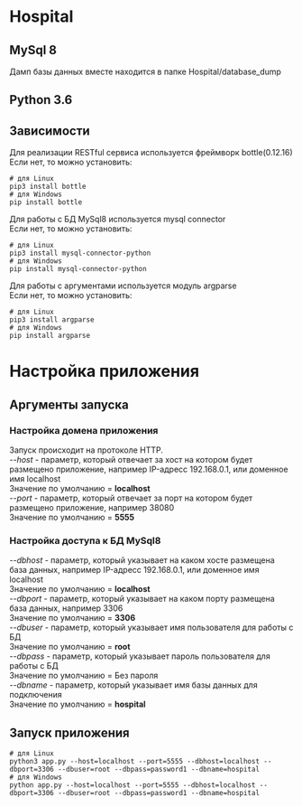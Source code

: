 # Hospital
## MySql 8
Дамп базы данных вместе находится в папке Hospital/database_dump

## Python 3.6 
## Зависимости

Для реализации RESTful сервиса используется фреймворк bottle(0.12.16)  
Если нет, то можно установить:
```
# для Linux
pip3 install bottle
# для Windows
pip install bottle
```

Для работы с БД MySql8 используется mysql connector  
Если нет, то можно установить:
```
# для Linux
pip3 install mysql-connector-python
# для Windows
pip install mysql-connector-python
```
Для работы с аргументами используется модуль argparse  
Если нет, то можно установить:
```
# для Linux
pip3 install argparse
# для Windows
pip install argparse
```

# Настройка приложения
## Аргументы запуска
### Настройка домена приложения  
Запуск происходит на протоколе HTTP.    
_--host_ - параметр, который отвечает за хост на котором будет размещено приложение, например IP-адресс 192.168.0.1, или доменное имя localhost  
Значение по умолчанию = **localhost**    
_--port_ - параметр, который отвечает за порт на котором будет размещено приложение, например 38080  
Значение по умолчанию = **5555**  
  
### Настройка доступа к БД MySql8  
_--dbhost_ - параметр, который указывает на каком хосте размещена база данных, например IP-адресс 192.168.0.1, или доменное имя localhost  
Значение по умолчанию = **localhost**  
_--dbport_ - параметр, который указывает на каком порту размещена база данных, например 3306  
Значение по умолчанию = **3306**  
_--dbuser_ - параметр, который указывает имя пользователя для работы с БД  
Значение по умолчанию = **root**  
_--dbpass_ - параметр, который указывает пароль пользователя для работы с БД  
Значение по умолчанию = Без пароля  
_--dbname_ - параметр, который указывает имя базы данных для подключения   
Значение по умолчанию = **hospital**  

## Запуск приложения
```
# для Linux
python3 app.py --host=localhost --port=5555 --dbhost=localhost --dbport=3306 --dbuser=root --dbpass=password1 --dbname=hospital
# для Windows
python app.py --host=localhost --port=5555 --dbhost=localhost --dbport=3306 --dbuser=root --dbpass=password1 --dbname=hospital
```


